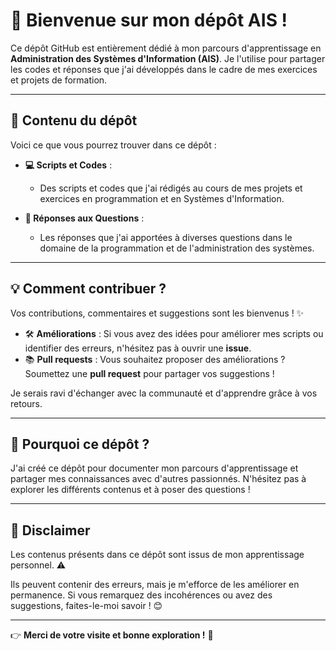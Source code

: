 # 🌟 Bienvenue sur mon dépôt AIS !

Ce dépôt GitHub est entièrement dédié à mon parcours d'apprentissage en **Administration des Systèmes d'Information (AIS)**.
Je l'utilise pour partager les codes et réponses que j'ai développés dans le cadre de mes exercices et projets de formation.

---

## 📂 Contenu du dépôt

Voici ce que vous pourrez trouver dans ce dépôt :

- **💻 Scripts et Codes** :
  - Des scripts et codes que j'ai rédigés au cours de mes projets et exercices en programmation et en Systèmes d'Information.

- **📝 Réponses aux Questions** :
  - Les réponses que j'ai apportées à diverses questions dans le domaine de la programmation et de l'administration des systèmes.

---

## 💡 Comment contribuer ?

Vos contributions, commentaires et suggestions sont les bienvenus ! ✨

- 🛠️ **Améliorations** : Si vous avez des idées pour améliorer mes scripts ou identifier des erreurs, n'hésitez pas à ouvrir une **issue**.
- 📚 **Pull requests** : Vous souhaitez proposer des améliorations ? Soumettez une **pull request** pour partager vos suggestions !

Je serais ravi d'échanger avec la communauté et d'apprendre grâce à vos retours.

---

## 🌟 Pourquoi ce dépôt ?

J'ai créé ce dépôt pour documenter mon parcours d'apprentissage et partager mes connaissances avec d'autres passionnés.
N'hésitez pas à explorer les différents contenus et à poser des questions !

---

## 🚫 Disclaimer

Les contenus présents dans ce dépôt sont issus de mon apprentissage personnel. ⚠️

Ils peuvent contenir des erreurs, mais je m'efforce de les améliorer en permanence.
Si vous remarquez des incohérences ou avez des suggestions, faites-le-moi savoir ! 😊

---

👉 **Merci de votre visite et bonne exploration !** 🚀

